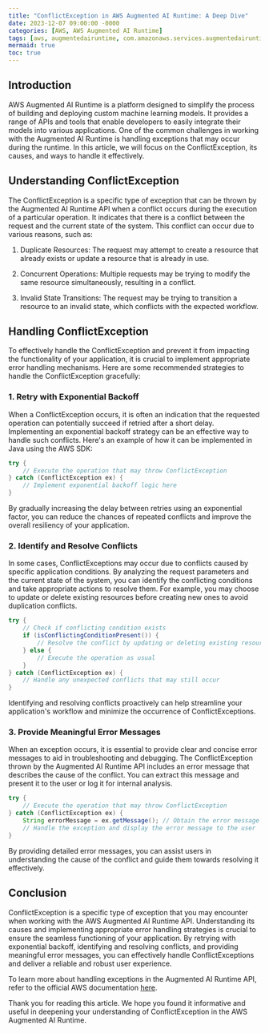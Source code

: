 ```yaml
---
title: "ConflictException in AWS Augmented AI Runtime: A Deep Dive"
date: 2023-12-07 09:00:00 -0000
categories: [AWS, AWS Augmented AI Runtime]
tags: [aws, augmentedairuntime, com.amazonaws.services.augmentedairuntime.model]
mermaid: true
toc: true
---
```



## Introduction

AWS Augmented AI Runtime is a platform designed to simplify the process of building and deploying custom machine learning models. It provides a range of APIs and tools that enable developers to easily integrate their models into various applications. One of the common challenges in working with the Augmented AI Runtime is handling exceptions that may occur during the runtime. In this article, we will focus on the ConflictException, its causes, and ways to handle it effectively.

## Understanding ConflictException

The ConflictException is a specific type of exception that can be thrown by the Augmented AI Runtime API when a conflict occurs during the execution of a particular operation. It indicates that there is a conflict between the request and the current state of the system. This conflict can occur due to various reasons, such as:

1. Duplicate Resources: The request may attempt to create a resource that already exists or update a resource that is already in use.

2. Concurrent Operations: Multiple requests may be trying to modify the same resource simultaneously, resulting in a conflict.

3. Invalid State Transitions: The request may be trying to transition a resource to an invalid state, which conflicts with the expected workflow.

## Handling ConflictException

To effectively handle the ConflictException and prevent it from impacting the functionality of your application, it is crucial to implement appropriate error handling mechanisms. Here are some recommended strategies to handle the ConflictException gracefully:

### 1. Retry with Exponential Backoff

When a ConflictException occurs, it is often an indication that the requested operation can potentially succeed if retried after a short delay. Implementing an exponential backoff strategy can be an effective way to handle such conflicts. Here's an example of how it can be implemented in Java using the AWS SDK:

```java
try {
    // Execute the operation that may throw ConflictException
} catch (ConflictException ex) {
    // Implement exponential backoff logic here
}
```

By gradually increasing the delay between retries using an exponential factor, you can reduce the chances of repeated conflicts and improve the overall resiliency of your application.

### 2. Identify and Resolve Conflicts

In some cases, ConflictExceptions may occur due to conflicts caused by specific application conditions. By analyzing the request parameters and the current state of the system, you can identify the conflicting conditions and take appropriate actions to resolve them. For example, you may choose to update or delete existing resources before creating new ones to avoid duplication conflicts.

```java
try {
    // Check if conflicting condition exists
    if (isConflictingConditionPresent()) {
        // Resolve the conflict by updating or deleting existing resources
    } else {
        // Execute the operation as usual
    }
} catch (ConflictException ex) {
    // Handle any unexpected conflicts that may still occur
}
```

Identifying and resolving conflicts proactively can help streamline your application's workflow and minimize the occurrence of ConflictExceptions.

### 3. Provide Meaningful Error Messages

When an exception occurs, it is essential to provide clear and concise error messages to aid in troubleshooting and debugging. The ConflictException thrown by the Augmented AI Runtime API includes an error message that describes the cause of the conflict. You can extract this message and present it to the user or log it for internal analysis.

```java
try {
    // Execute the operation that may throw ConflictException
} catch (ConflictException ex) {
    String errorMessage = ex.getMessage(); // Obtain the error message
    // Handle the exception and display the error message to the user
}
```

By providing detailed error messages, you can assist users in understanding the cause of the conflict and guide them towards resolving it effectively.

## Conclusion

ConflictException is a specific type of exception that you may encounter when working with the AWS Augmented AI Runtime API. Understanding its causes and implementing appropriate error handling strategies is crucial to ensure the seamless functioning of your application. By retrying with exponential backoff, identifying and resolving conflicts, and providing meaningful error messages, you can effectively handle ConflictExceptions and deliver a reliable and robust user experience.

To learn more about handling exceptions in the Augmented AI Runtime API, refer to the official AWS documentation [here](https://docs.aws.amazon.com/augmented-ai/latest/developerguide/augmented-ai-runtime.exceptions.html).

Thank you for reading this article. We hope you found it informative and useful in deepening your understanding of ConflictException in the AWS Augmented AI Runtime.